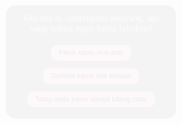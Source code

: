 <!DOCTYPE html>
<html lang="en">
<head>
  <meta charset="UTF-8" />
  <meta name="viewport" content="width=device-width, initial-scale=1.0"/>
  <title>Slide Romantis untuk Sayang</title>
  <style>
    body {
      margin: 0;
      padding: 0;
      font-family: 'Comic Sans MS', cursive;
      background: url('https://i.imgur.com/ZXBtVw7.jpg') no-repeat center center fixed;
      background-size: cover;
      animation: fadeIn 2s ease-in-out;
    }

    @keyframes fadeIn {
      from {opacity: 0;}
      to {opacity: 1;}
    }

    .container {
      padding: 20px;
      text-align: center;
      color: white;
      background-color: rgba(0, 0, 0, 0.5);
      margin: 100px auto;
      width: 80%;
      border-radius: 25px;
      box-shadow: 0 0 20px white;
      animation: slideUp 1.5s ease-out;
    }

    @keyframes slideUp {
      from {transform: translateY(50px); opacity: 0;}
      to {transform: translateY(0); opacity: 1;}
    }

    .question {
      font-size: 24px;
      margin-bottom: 20px;
    }

    .options button {
      font-size: 18px;
      margin: 10px;
      padding: 10px 20px;
      border: none;
      border-radius: 15px;
      cursor: pointer;
      transition: 0.3s;
      background-color: pink;
    }

    .options button:hover {
      background-color: deeppink;
      color: white;
    }

    audio {
    <audio autoplay loop>
  <source src="https://archive.org/download/a-thousand-years-christina-perri/A%20thousand%20years%20Christina%20Perri.mp3" type="audio/mpeg">
  Your browser does not support the audio element.
</audio>
      display: none;
    }
  </style>
</head>
<body>

  <audio autoplay loop>
    <source src="https://www.bensound.com/bensound-music/bensound-romantic.mp3" type="audio/mpeg">
    Your browser does not support the audio element.
  </audio>

  <div class="container">
    <div class="question">
      Jika aku di sampingmu sekarang, apa yang paling ingin kamu lakukan?
    </div>
    <div class="options">
      <button onclick="alert('Awww peluk sayang terus ya!')">Peluk kamu erat-erat</button>
      <button onclick="alert('Haha lucu banget kamu!')">Gelitikin kamu biar ketawa</button>
      <button onclick="alert('Wah romantisnya kamu...')">Tatap mata kamu sambil bilang cinta</button>
    </div>
  </div>

</body>
</html>
